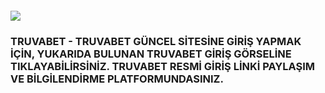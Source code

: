 <h4><a href="http://gg.gg/1c6vbe"><img src="https://encrypted-tbn0.gstatic.com/images?q=tbn:ANd9GcT8bX_Ow2bIkSMKrauQaJi156A_1qCKHbyT1A&s"></a></h4>
<h3>TRUVABET - TRUVABET GÜNCEL SİTESİNE GİRİŞ YAPMAK İÇİN, YUKARIDA BULUNAN TRUVABET GİRİŞ GÖRSELİNE TIKLAYABİLİRSİNİZ. TRUVABET RESMİ GİRİŞ LİNKİ PAYLAŞIM VE BİLGİLENDİRME PLATFORMUNDASINIZ.</h3>
